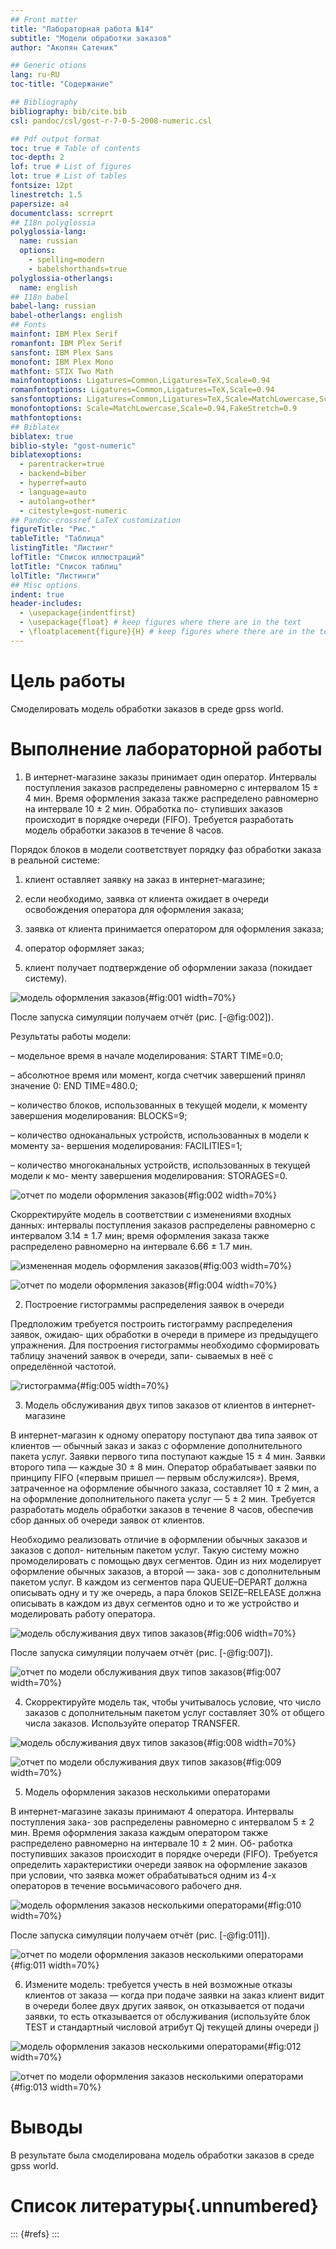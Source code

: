 ```yaml
---
## Front matter
title: "Лабораторная работа №14"
subtitle: "Модели обработки заказов"
author: "Акопян Сатеник"

## Generic otions
lang: ru-RU
toc-title: "Содержание"

## Bibliography
bibliography: bib/cite.bib
csl: pandoc/csl/gost-r-7-0-5-2008-numeric.csl

## Pdf output format
toc: true # Table of contents
toc-depth: 2
lof: true # List of figures
lot: true # List of tables
fontsize: 12pt
linestretch: 1.5
papersize: a4
documentclass: scrreprt
## I18n polyglossia
polyglossia-lang:
  name: russian
  options:
	- spelling=modern
	- babelshorthands=true
polyglossia-otherlangs:
  name: english
## I18n babel
babel-lang: russian
babel-otherlangs: english
## Fonts
mainfont: IBM Plex Serif
romanfont: IBM Plex Serif
sansfont: IBM Plex Sans
monofont: IBM Plex Mono
mathfont: STIX Two Math
mainfontoptions: Ligatures=Common,Ligatures=TeX,Scale=0.94
romanfontoptions: Ligatures=Common,Ligatures=TeX,Scale=0.94
sansfontoptions: Ligatures=Common,Ligatures=TeX,Scale=MatchLowercase,Scale=0.94
monofontoptions: Scale=MatchLowercase,Scale=0.94,FakeStretch=0.9
mathfontoptions:
## Biblatex
biblatex: true
biblio-style: "gost-numeric"
biblatexoptions:
  - parentracker=true
  - backend=biber
  - hyperref=auto
  - language=auto
  - autolang=other*
  - citestyle=gost-numeric
## Pandoc-crossref LaTeX customization
figureTitle: "Рис."
tableTitle: "Таблица"
listingTitle: "Листинг"
lofTitle: "Список иллюстраций"
lotTitle: "Список таблиц"
lolTitle: "Листинги"
## Misc options
indent: true
header-includes:
  - \usepackage{indentfirst}
  - \usepackage{float} # keep figures where there are in the text
  - \floatplacement{figure}{H} # keep figures where there are in the text
---
```


# Цель работы

Смоделировать модель обработки заказов в среде gpss world.

# Выполнение лабораторной работы

1. В интернет-магазине заказы принимает один оператор. Интервалы поступления
заказов распределены равномерно с интервалом 15 ± 4 мин. Время оформления
заказа также распределено равномерно на интервале 10 ± 2 мин. Обработка по-
ступивших заказов происходит в порядке очереди (FIFO). Требуется разработать
модель обработки заказов в течение 8 часов.

Порядок блоков в модели соответствует порядку фаз обработки заказа в реальной
системе:

1) клиент оставляет заявку на заказ в интернет-магазине;

2) если необходимо, заявка от клиента ожидает в очереди освобождения оператора
для оформления заказа;

3) заявка от клиента принимается оператором для оформления заказа;

4) оператор оформляет заказ;

5) клиент получает подтверждение об оформлении заказа (покидает систему).

![модель оформления заказов](image/1.png){#fig:001 width=70%}


После запуска симуляции получаем отчёт (рис. [-@fig:002]).

Результаты работы модели:

– модельное время в начале моделирования: START TIME=0.0;

– абсолютное время или момент, когда счетчик завершений принял значение 0:
END TIME=480.0;

– количество блоков, использованных в текущей модели, к моменту завершения
моделирования: BLOCKS=9;

– количество одноканальных устройств, использованных в модели к моменту за-
вершения моделирования: FACILITIES=1;

– количество многоканальных устройств, использованных в текущей модели к мо-
менту завершения моделирования: STORAGES=0.

![отчет по модели оформления заказов](image/2.png){#fig:002 width=70%}

Скорректируйте модель в соответствии с изменениями входных
данных: интервалы поступления заказов распределены равномерно с интервалом
3.14 ± 1.7 мин; время оформления заказа также распределено равномерно на интервале 6.66 ± 1.7 мин.

![измененная модель оформления заказов](image/3.png){#fig:003 width=70%}

![отчет по модели оформления заказов](image/4.png){#fig:004 width=70%}

2. Построение гистограммы распределения заявок в очереди

Предположим требуется построить гистограмму распределения заявок, ожидаю-
щих обработки в очереди в примере из предыдущего упражнения. Для построения
гистограммы необходимо сформировать таблицу значений заявок в очереди, запи-
сываемых в неё с определённой частотой.

![гистограмма](image/5.png){#fig:005 width=70%}

3. Модель обслуживания двух типов заказов от клиентов
в интернет-магазине

В интернет-магазин к одному оператору поступают два типа заявок от клиентов —
обычный заказ и заказ с оформление дополнительного пакета услуг. Заявки первого
типа поступают каждые 15 ± 4 мин. Заявки второго типа — каждые 30 ± 8 мин.
Оператор обрабатывает заявки по принципу FIFO («первым пришел — первым
обслужился»). Время, затраченное на оформление обычного заказа, составляет 10 ±
2 мин, а на оформление дополнительного пакета услуг — 5 ± 2 мин. Требуется
разработать модель обработки заказов в течение 8 часов, обеспечив сбор данных об
очереди заявок от клиентов.

Необходимо реализовать отличие в оформлении обычных заказов и заказов с допол-
нительным пакетом услуг. Такую систему можно промоделировать с помощью двух
сегментов. Один из них моделирует оформление обычных заказов, а второй — зака-
зов с дополнительным пакетом услуг. В каждом из сегментов пара QUEUE–DEPART
должна описывать одну и ту же очередь, а пара блоков SEIZE–RELEASE должна
описывать в каждом из двух сегментов одно и то же устройство и моделировать
работу оператора.

![модель обслуживания двух типов заказов](image/7.png){#fig:006 width=70%}

После запуска симуляции получаем отчёт (рис. [-@fig:007]).

![отчет по модели обслуживания двух типов заказов](image/8.png){#fig:007 width=70%}

4. Скорректируйте модель так, чтобы учитывалось условие, что число
заказов с дополнительным пакетом услуг составляет 30% от общего числа заказов.
Используйте оператор TRANSFER.

![модель обслуживания двух типов заказов](image/9.png){#fig:008 width=70%}

![отчет по модели обслуживания двух типов заказов](image/10.png){#fig:009 width=70%}

5. Модель оформления заказов несколькими операторами

В интернет-магазине заказы принимают 4 оператора. Интервалы поступления зака-
зов распределены равномерно с интервалом 5 ± 2 мин. Время оформления заказа
каждым оператором также распределено равномерно на интервале 10 ± 2 мин. Об-
работка поступивших заказов происходит в порядке очереди (FIFO). Требуется
определить характеристики очереди заявок на оформление заказов при условии, что
заявка может обрабатываться одним из 4-х операторов в течение восьмичасового
рабочего дня.


![модель оформления заказов несколькими операторами](image/11.png){#fig:010 width=70%}

После запуска симуляции получаем отчёт (рис. [-@fig:011]).

![отчет по модели оформления заказов несколькими операторами](image/12.png){#fig:011 width=70%}

6. Измените модель: требуется учесть в ней возможные отказы клиентов от заказа
— когда при подаче заявки на заказ клиент видит в очереди более двух других
заявок, он отказывается от подачи заявки, то есть отказывается от обслуживания
(используйте блок TEST и стандартный числовой атрибут Qj текущей длины
очереди j)

![модель оформления заказов несколькими операторами](image/13.png){#fig:012 width=70%}

![отчет по модели оформления заказов несколькими операторами](image/14.png){#fig:013 width=70%}


# Выводы

В результате была смоделирована модель обработки заказов в среде gpss world.

# Список литературы{.unnumbered}

::: {#refs}
:::
